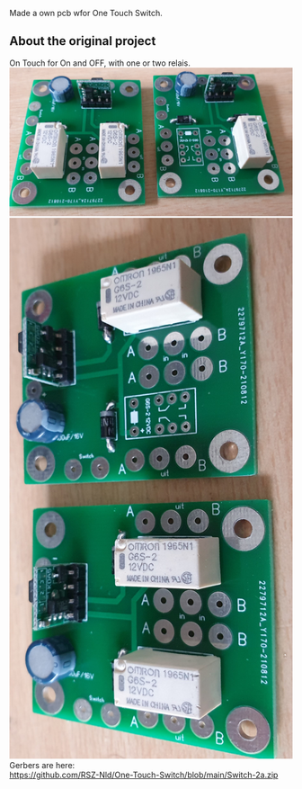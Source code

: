 Made a own pcb wfor One Touch Switch.
## About the original project
On Touch for On and OFF, with one or two relais.
![Photo 0](https://github.com/RSZ-Nld/One-Touch-Switch/blob/main/001.jpg)
![Photo 1](https://github.com/RSZ-Nld/One-Touch-Switch/blob/main/002.jpg)
Gerbers are here:  
https://github.com/RSZ-Nld/One-Touch-Switch/blob/main/Switch-2a.zip
